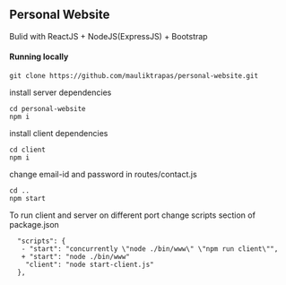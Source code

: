 ## Personal Website

Bulid with ReactJS + NodeJS(ExpressJS) + Bootstrap

#### Running locally

``
git clone https://github.com/mauliktrapas/personal-website.git
``

install server dependencies
```
cd personal-website
npm i
```

install client dependencies
```
cd client
npm i
```

change email-id and password in routes/contact.js

```
cd ..
npm start
```

To run client and server on different port change scripts section of package.json
```
  "scripts": {
   - "start": "concurrently \"node ./bin/www\" \"npm run client\"",
   + "start": "node ./bin/www"
    "client": "node start-client.js"
  },
```